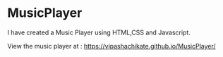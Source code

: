 # MusicPlayer
I have created a Music Player using HTML,CSS and Javascript.

View the music player at :  https://vipashachikate.github.io/MusicPlayer/
